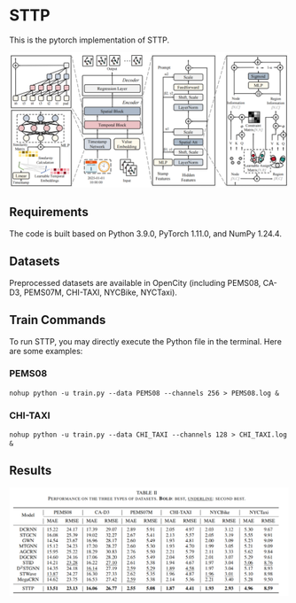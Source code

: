 # STTP
This is the pytorch implementation of STTP. 

![image](figs/fig1.png)

## Requirements
The code is built based on Python 3.9.0, PyTorch 1.11.0, and NumPy 1.24.4.
## Datasets
Preprocessed datasets are available in OpenCity (including PEMS08, CA-D3, PEMS07M, CHI-TAXI, NYCBike, NYCTaxi).
## Train Commands
To run STTP, you may directly execute the Python file in the terminal. Here are some examples: 
### PEMS08
```
nohup python -u train.py --data PEMS08 --channels 256 > PEMS08.log &
```
### CHI-TAXI
```
nohup python -u train.py --data CHI_TAXI --channels 128 > CHI_TAXI.log &
```
## Results
![image](figs/fig2.png)

